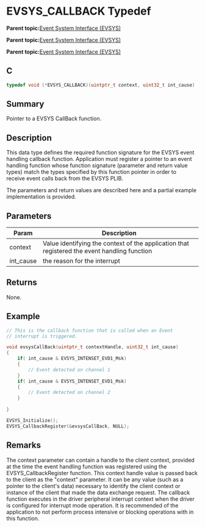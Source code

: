# EVSYS\_CALLBACK Typedef

**Parent topic:**[Event System Interface \(EVSYS\)](GUID-4123115C-42A7-4EC0-B2DC-4C84BF4B725D.md)

**Parent topic:**[Event System Interface \(EVSYS\)](GUID-7759454F-C614-4AB7-960B-73C072313AB0.md)

**Parent topic:**[Event System Interface \(EVSYS\)](GUID-D902E0B9-6742-44C0-B7DE-F71201692AAA.md)

## C

```c
typedef void (*EVSYS_CALLBACK)(uintptr_t context, uint32_t int_cause)

```

## Summary

Pointer to a EVSYS CallBack function.

## Description

This data type defines the required function signature for the EVSYS event<br />handling callback function. Application must register a pointer to an event<br />handling function whose function signature \(parameter and return value<br />types\) match the types specified by this function pointer in order to<br />receive event calls back from the EVSYS PLIB.

The parameters and return values are described here and a partial example<br />implementation is provided.

## Parameters

|Param|Description|
|-----|-----------|
|context|Value identifying the context of the application that registered the event handling function|
|int\_cause|the reason for the interrupt|

## Returns

None.

## Example

```c
// This is the callback function that is called when an Event
// interrupt is triggered.

void evsysCallBack(uintptr_t contextHandle, uint32_t int_cause)
{
    if( int_cause & EVSYS_INTENSET_EVD1_Msk)
    {
        // Event detected on channel 1
    }
    if( int_cause & EVSYS_INTENSET_EVD1_Msk)
    {
        // Event detected on channel 2
    }
    
}

EVSYS_Initialize();
EVSYS_CallbackRegister(&evsysCallBack, NULL);

```

## Remarks

The context parameter can contain a handle to the client context, provided at the time the event handling function was registered using the EVSYS\_CallbackRegister function. This context handle value is passed back to the client as the "context" parameter. It can be any value \(such as a pointer to the client's data\) necessary to identify the client context or instance of the client that made the data exchange request. The callback function executes in the driver peripheral interrupt context when the driver is configured for interrupt mode operation. It is recommended of the application to not perform process intensive or blocking operations with in this function.

